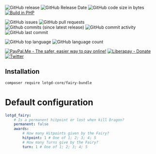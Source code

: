 ![GitHub release](https://img.shields.io/github/release/lotgd-core/fairy-bundle.svg)
![GitHub Release Date](https://img.shields.io/github/release-date/lotgd-core/fairy-bundle.svg)
![GitHub code size in bytes](https://img.shields.io/github/languages/code-size/lotgd-core/fairy-bundle)
[![Build in PHP](https://img.shields.io/badge/PHP-^7.2-8892BF.svg?logo=php)](http://php.net/)

![GitHub issues](https://img.shields.io/github/issues/lotgd-core/fairy-bundle.svg)
![GitHub pull requests](https://img.shields.io/github/issues-pr/lotgd-core/fairy-bundle.svg)
![Github commits (since latest release)](https://img.shields.io/github/commits-since/lotgd-core/fairy-bundle/latest.svg)
![GitHub commit activity](https://img.shields.io/github/commit-activity/w/lotgd-core/fairy-bundle.svg)
![GitHub last commit](https://img.shields.io/github/last-commit/lotgd-core/fairy-bundle.svg)

![GitHub top language](https://img.shields.io/github/languages/top/lotgd-core/fairy-bundle.svg)
![GitHub language count](https://img.shields.io/github/languages/count/lotgd-core/fairy-bundle.svg)

[![PayPal.Me - The safer, easier way to pay online!](https://img.shields.io/badge/donate-help_my_project-ffaa29.svg?logo=paypal&cacheSeconds=86400)](https://www.paypal.me/idmarinas)
[![Liberapay - Donate](https://img.shields.io/liberapay/receives/IDMarinas.svg?logo=liberapay&cacheSeconds=86400)](https://liberapay.com/IDMarinas/donate)
[![Twitter](https://img.shields.io/twitter/url/http/shields.io.svg?style=social&cacheSeconds=86400)](https://twitter.com/idmarinas)


## Installation ##

```bash
composer require lotgd-core/fairy-bundle
```

# Default configuration
```yaml
lotgd_fairy:
    # Is a permanent hitpoint or lost when kill Dragon?
    permanent: false
    awards:
        # How many Hitpoints given by the Fairy?
        hitpoint: 1 # One of 1; 2; 3; 4; 5
        # How many Turns give by the Fairy?
        turn: 1 # One of 1; 2; 3; 4; 5
```
